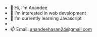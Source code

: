 - 👋 Hi, I’m Anandee
- 👀 I’m interested in web development
- 🌱 I’m currently learning Javascript
-
- 📫 Email: anandeehasan24@gmail.com

<!---
SheikhAnandee/SheikhAnandee is a ✨ special ✨ repository because its `README.md` (this file) appears on your GitHub profile.
You can click the Preview link to take a look at your changes.
--->
